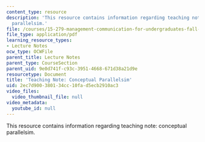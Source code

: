 ```yaml
---
content_type: resource
description: 'This resource contains information regarding teaching note: conceptual
  parallelsim.'
file: /courses/15-279-management-communication-for-undergraduates-fall-2012/2ec7d900380134cc10fad5ecb2910ac3_MIT15_279F12_cncptPrllelsm.pdf
file_type: application/pdf
learning_resource_types:
- Lecture Notes
ocw_type: OCWFile
parent_title: Lecture Notes
parent_type: CourseSection
parent_uid: 9e0d741f-c93c-3951-4668-671d38a21d9e
resourcetype: Document
title: 'Teaching Note: Conceptual Parallelsim'
uid: 2ec7d900-3801-34cc-10fa-d5ecb2910ac3
video_files:
  video_thumbnail_file: null
video_metadata:
  youtube_id: null
---
```

This resource contains information regarding teaching note: conceptual parallelsim.

